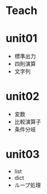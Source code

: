 # Teach

# unit01
- 標準出力
- 四則演算
- 文字列

# unit02
- 変数
- 比較演算子
- 条件分岐

# unit03
- list
- dict
- ループ処理
